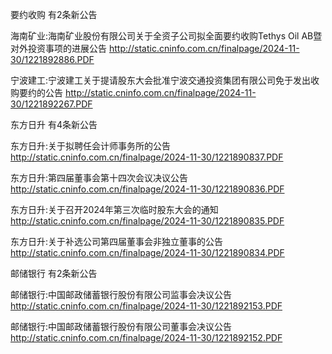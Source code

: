 要约收购 有2条新公告 

海南矿业:海南矿业股份有限公司关于全资子公司拟全面要约收购Tethys Oil AB暨对外投资事项的进展公告 http://static.cninfo.com.cn/finalpage/2024-11-30/1221892886.PDF 

宁波建工:宁波建工关于提请股东大会批准宁波交通投资集团有限公司免于发出收购要约的公告 http://static.cninfo.com.cn/finalpage/2024-11-30/1221892267.PDF 

东方日升 有4条新公告 

东方日升:关于拟聘任会计师事务所的公告 http://static.cninfo.com.cn/finalpage/2024-11-30/1221890837.PDF 

东方日升:第四届董事会第十四次会议决议公告 http://static.cninfo.com.cn/finalpage/2024-11-30/1221890836.PDF 

东方日升:关于召开2024年第三次临时股东大会的通知 http://static.cninfo.com.cn/finalpage/2024-11-30/1221890835.PDF 

东方日升:关于补选公司第四届董事会非独立董事的公告 http://static.cninfo.com.cn/finalpage/2024-11-30/1221890834.PDF 

邮储银行 有2条新公告 

邮储银行:中国邮政储蓄银行股份有限公司监事会决议公告 http://static.cninfo.com.cn/finalpage/2024-11-30/1221892153.PDF 

邮储银行:中国邮政储蓄银行股份有限公司董事会决议公告 http://static.cninfo.com.cn/finalpage/2024-11-30/1221892152.PDF 

